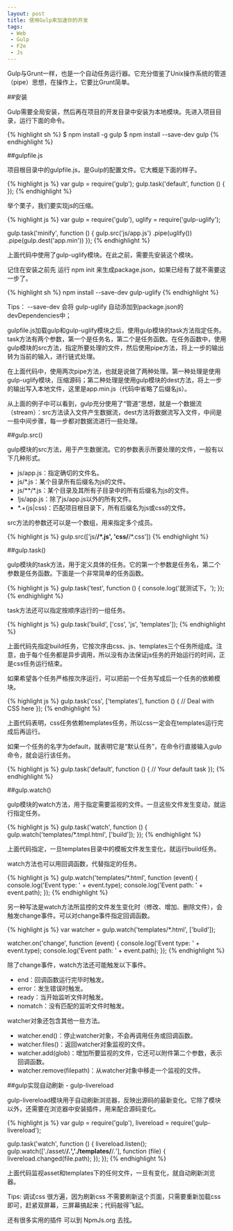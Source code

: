 ```yaml
---
layout: post
title: 使用Gulp来加速你的开发
tags:
 - Web
 - Gulp
 - F2e
 - Js
---
```


Gulp与Grunt一样，也是一个自动任务运行器。它充分借鉴了Unix操作系统的管道（pipe）思想，在操作上，它要比Grunt简单。
<!--more-->

##安装

Gulp需要全局安装，然后再在项目的开发目录中安装为本地模块。先进入项目目录，运行下面的命令。

{% highlight sh %}
$ npm install -g gulp
$ npm install --save-dev gulp
{% endhighlight %}

##gulpfile.js

项目根目录中的gulpfile.js，是Gulp的配置文件。它大概是下面的样子。

{% highlight js %}
var gulp = require('gulp');
gulp.task('default', function () {
});
{% endhighlight %}

举个栗子，我们要实现js的压缩。

{% highlight js %}
var gulp = require('gulp'),
   uglify = require('gulp-uglify');

gulp.task('minify', function () {
   gulp.src('js/app.js')
      .pipe(uglify())
      .pipe(gulp.dest('app.min'))
});
{% endhighlight %}

上面代码中使用了gulp-uglify模块。在此之前，需要先安装这个模块。

记住在安装之前先 运行 npm init 来生成package.json，如果已经有了就不需要这一步了。

{% highlight sh %}
npm install --save-dev gulp-uglify
{% endhighlight %}

Tips： --save-dev 会将 gulp-uglify 自动添加到package.json的devDependencies中；

gulpfile.js加载gulp和gulp-uglify模块之后，使用gulp模块的task方法指定任务。task方法有两个参数，第一个是任务名，第二个是任务函数。在任务函数中，使用gulp模块的src方法，指定所要处理的文件，然后使用pipe方法，将上一步的输出转为当前的输入，进行链式处理。

在上面代码中，使用两次pipe方法，也就是说做了两种处理。第一种处理是使用gulp-uglify模块，压缩源码；第二种处理是使用gulp模块的dest方法，将上一步的输出写入本地文件，这里是app.min.js（代码中省略了后缀名js）。

从上面的例子中可以看到，gulp充分使用了“管道”思想，就是一个数据流（stream）：src方法读入文件产生数据流，dest方法将数据流写入文件，中间是一些中间步骤，每一步都对数据流进行一些处理。

##gulp.src()

gulp模块的src方法，用于产生数据流。它的参数表示所要处理的文件，一般有以下几种形式。

- js/app.js：指定确切的文件名。
- js/*.js：某个目录所有后缀名为js的文件。
- js/**/*.js：某个目录及其所有子目录中的所有后缀名为js的文件。
- !js/app.js：除了js/app.js以外的所有文件。
- *.+(js\|css)：匹配项目根目录下，所有后缀名为js或css的文件。

src方法的参数还可以是一个数组，用来指定多个成员。

{% highlight js %}
gulp.src(['js/**/*.js', 'css/**/*.css'])
{% endhighlight %}

##gulp.task()

gulp模块的task方法，用于定义具体的任务。它的第一个参数是任务名，第二个参数是任务函数。下面是一个非常简单的任务函数。

{% highlight js %}
gulp.task('test', function () {
   console.log('就测试下。');
});
{% endhighlight %}

task方法还可以指定按顺序运行的一组任务。

{% highlight js %}
gulp.task('build', ['css', 'js', 'templates']);
{% endhighlight %}

上面代码先指定build任务，它按次序由css、js、templates三个任务所组成。注意，由于每个任务都是异步调用，所以没有办法保证js任务的开始运行的时间，正是css任务运行结束。

如果希望各个任务严格按次序运行，可以把前一个任务写成后一个任务的依赖模块。

{% highlight js %}
gulp.task('css', ['templates'], function () {
   // Deal with CSS here
});
{% endhighlight %}

上面代码表明，css任务依赖templates任务，所以css一定会在templates运行完成后再运行。

如果一个任务的名字为default，就表明它是“默认任务”，在命令行直接输入gulp命令，就会运行该任务。

{% highlight js %}
gulp.task('default', function () {
   // Your default task
});
{% endhighlight %}

##gulp.watch()

gulp模块的watch方法，用于指定需要监视的文件。一旦这些文件发生变动，就运行指定任务。

{% highlight js %}
gulp.task('watch', function () {
   gulp.watch('templates/*.tmpl.html', ['build']);
});
{% endhighlight %}

上面代码指定，一旦templates目录中的模板文件发生变化，就运行build任务。

watch方法也可以用回调函数，代替指定的任务。

{% highlight js %}
gulp.watch('templates/*.html', function (event) {
   console.log('Event type: ' + event.type); 
   console.log('Event path: ' + event.path); 
});
{% endhighlight %}

另一种写法是watch方法所监控的文件发生变化时（修改、增加、删除文件），会触发change事件。可以对change事件指定回调函数。

{% highlight js %}
var watcher = gulp.watch('templates/*.html', ['build']);

watcher.on('change', function (event) {
   console.log('Event type: ' + event.type);
   console.log('Event path: ' + event.path);
});
{% endhighlight %}

除了change事件，watch方法还可能触发以下事件。

- end：回调函数运行完毕时触发。
- error：发生错误时触发。
- ready：当开始监听文件时触发。
- nomatch：没有匹配的监听文件时触发。

watcher对象还包含其他一些方法。

- watcher.end()：停止watcher对象，不会再调用任务或回调函数。
- watcher.files()：返回watcher对象监视的文件。
- watcher.add(glob)：增加所要监视的文件，它还可以附件第二个参数，表示回调函数。
- watcher.remove(filepath)：从watcher对象中移走一个监视的文件。

##gulp实现自动刷新 - gulp-livereload

gulp-livereload模块用于自动刷新浏览器，反映出源码的最新变化。它除了模块以外，还需要在浏览器中安装插件，用来配合源码变化。

{% highlight js %}
var gulp = require('gulp'),
    livereload = require('gulp-livereload');

gulp.task('watch', function () {
    livereload.listen();
    gulp.watch(['./asset/**/*.*','./templates/**/*.*'], function (file) {
        livereload.changed(file.path);
    });
});
{% endhighlight %}

上面代码监视asset和templates下的任何文件，一旦有变化，就自动刷新浏览器。

Tips: 调试css 很方遍，因为刷新css 不需要刷新这个页面，只需要重新加载css即可，赶紧双屏幕，三屏幕搞起来；代码敲得飞起。

还有很多实用的插件 可以到 NpmJs.org 去找。
